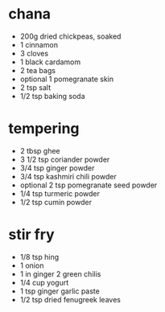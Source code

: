 # chana

* 200g dried chickpeas, soaked
* 1 cinnamon
* 3 cloves
* 1 black cardamom
* 2 tea bags
* optional 1 pomegranate skin
* 2 tsp salt
* 1/2 tsp baking soda

# tempering

* 2 tbsp ghee
* 3 1/2 tsp coriander powder
* 3/4 tsp ginger powder
* 3/4 tsp kashmiri chili powder
* optional 2 tsp pomegranate seed powder
* 1/4 tsp turmeric powder
* 1/2 tsp cumin powder

# stir fry

* 1/8 tsp hing
* 1 onion
* 1 in ginger
2 green chilis
* 1/4 cup yogurt
* 1 tsp ginger garlic paste
* 1/2 tsp dried fenugreek leaves

